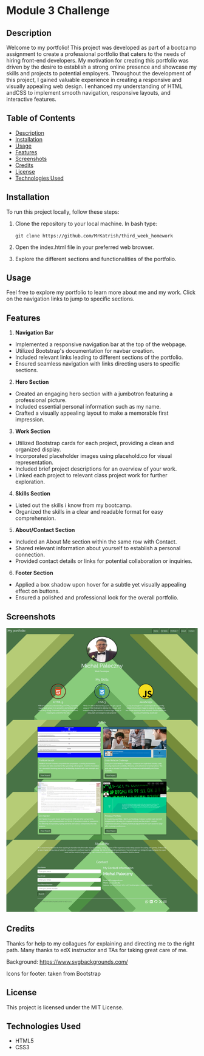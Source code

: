 # Module 3 Challenge

## Description

Welcome to my portfolio! This project was developed as part of a bootcamp assignment to create a professional portfolio that caters to the needs of hiring front-end developers. My motivation for creating this portfolio was driven by the desire to establish a strong online presence and showcase my skills and projects to potential employers. Throughout the development of this project, I gained valuable experience in creating a responsive and visually appealing web design. I enhanced my understanding of HTML andCSS to implement smooth navigation, responsive layouts, and interactive features.


## Table of Contents

  - [Description](#description)
  - [Installation](#installation)
  - [Usage](#usage)
  - [Features](#features)
  - [Screenshots](#screenshots)
  - [Credits](#credits)
  - [License](#license)
  - [Technologies Used](#technologies-used)


## Installation

To run this project locally, follow these steps:

1. Clone the repository to your local machine. In bash type:

&nbsp;&nbsp;&nbsp;&nbsp;&nbsp;&nbsp;`git clone https://github.com/MrKatrish/third_week_homework`

2. Open the index.html file in your preferred web browser.

3. Explore the different sections and functionalities of the portfolio.

## Usage

Feel free to explore my portfolio to learn more about me and my work. Click on the navigation links to jump to specific sections.

## Features

1. **Navigation Bar**
- Implemented a responsive navigation bar at the top of the webpage.
- Utilized Bootstrap's documentation for navbar creation.
- Included relevant links leading to different sections of the portfolio.
- Ensured seamless navigation with links directing users to specific sections.
2. **Hero Section**
- Created an engaging hero section with a jumbotron featuring a professional picture.
- Included essential personal information such as my name.
- Crafted a visually appealing layout to make a memorable first impression.
3. **Work Section**
- Utilized Bootstrap cards for each project, providing a clean and organized display.
- Incorporated placeholder images using placehold.co for visual representation.
- Included brief project descriptions for an overview of your work.
- Linked each project to relevant class project work for further exploration.
4. **Skills Section**
- Listed out the skills i know from my bootcamp.
- Organized the skills in a clear and readable format for easy comprehension.
5. **About/Contact Section**
- Included an About Me section within the same row with Contact.
- Shared relevant information about yourself to establish a personal connection.
- Provided contact details or links for potential collaboration or inquiries.
6. **Footer Section**
- Applied a box shadow upon hover for a subtle yet visually appealing effect on buttons.
- Ensured a polished and professional look for the overall portfolio.

## Screenshots

![Alt text](webpagescreenshot-1.png)

## Credits

Thanks for help to my collagues for explaining and directing me to the right path. Many thanks to edX instructor and TAs for taking great care of me.

Background: https://www.svgbackgrounds.com/

Icons for footer: taken from Bootstrap

## License

This project is licensed under the MIT License.


## Technologies Used

- HTML5
- CSS3
